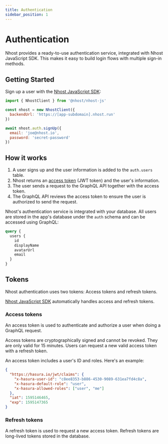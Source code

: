 ```yaml
---
title: Authentication
sidebar_position: 1
---
```


# Authentication

Nhost provides a ready-to-use authentication service, integrated with Nhost JavaScript SDK. This makes it easy to build login flows with multiple sign-in methods.

## Getting Started

Sign up a user with the [Nhost JavaScript SDK](/reference/javascript):

```js
import { NhostClient } from '@nhost/nhost-js'

const nhost = new NhostClient({
  backendUrl: 'https://[app-subdomain].nhost.run'
})

await nhost.auth.signUp({
  email: 'joe@nhost.io',
  password: 'secret-password'
})
```

## How it works

1. A user signs up and the user information is added to the `auth.users` table.
2. Nhost returns an [access token](#access-tokens) (JWT token) and the user's information.
3. The user sends a request to the GraphQL API together with the access token.
4. The GraphQL API reviews the access token to ensure the user is authorized to send the request.

Nhost's authentication service is integrated with your database. All users are stored in the app's database under the `auth` schema and can be accessed using GraphQL:

```graphql
query {
  users {
    id
    displayName
    avatarUrl
    email
  }
}
```

## Tokens

Nhost authentication uses two tokens: Access tokens and refresh tokens.

[Nhost JavaScript SDK](/reference/javascript) automatically handles access and refresh tokens.

### Access tokens

An access token is used to authenticate and authorize a user when doing a GraphQL request.

Access tokens are cryptographically signed and cannot be revoked. They are only valid for 15 minutes. Users can request a new valid access token with a refresh token.

An access token includes a user's ID and roles. Here's an example:

```json
{
  "https://hasura.io/jwt/claims": {
    "x-hasura-user-id": "c8ee8353-b886-4530-9089-631ea7fd4c8a",
    "x-hasura-default-role": "user",
    "x-hasura-allowed-roles": ["user", "me"]
  },
  "iat": 1595146465,
  "exp": 1595147365
}
```

### Refresh tokens

A refresh token is used to request a new access token. Refresh tokens are long-lived tokens stored in the database.
